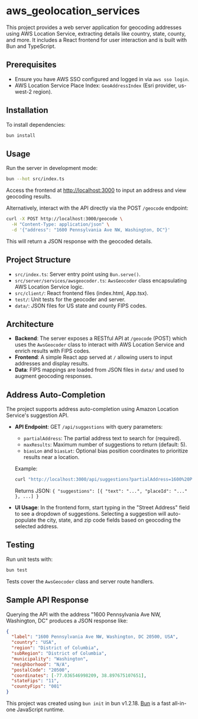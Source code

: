 # aws_geolocation_services

This project provides a web server application for geocoding addresses using AWS Location Service, extracting details like country, state, county, and more. It includes a React frontend for user interaction and is built with Bun and TypeScript.

## Prerequisites

- Ensure you have AWS SSO configured and logged in via `aws sso login`.
- AWS Location Service Place Index: `GeoAddressIndex` (Esri provider, us-west-2 region).

## Installation

To install dependencies:

```sh
bun install
```

## Usage

Run the server in development mode:

```sh
bun --hot src/index.ts
```

Access the frontend at [http://localhost:3000](http://localhost:3000) to input an address and view geocoding results.

Alternatively, interact with the API directly via the POST `/geocode` endpoint:

```sh
curl -X POST http://localhost:3000/geocode \
  -H "Content-Type: application/json" \
  -d '{"address": "1600 Pennsylvania Ave NW, Washington, DC"}'
```

This will return a JSON response with the geocoded details.

## Project Structure

- `src/index.ts`: Server entry point using `Bun.serve()`.
- `src/server/services/awsgeocoder.ts`: `AwsGeocoder` class encapsulating AWS Location Service logic.
- `src/client/`: React frontend files (index.html, App.tsx).
- `test/`: Unit tests for the geocoder and server.
- `data/`: JSON files for US state and county FIPS codes.

## Architecture

- **Backend**: The server exposes a RESTful API at `/geocode` (POST) which uses the `AwsGeocoder` class to interact with AWS Location Service and enrich results with FIPS codes.
- **Frontend**: A simple React app served at `/` allowing users to input addresses and display results.
- **Data**: FIPS mappings are loaded from JSON files in `data/` and used to augment geocoding responses.

## Address Auto-Completion

The project supports address auto-completion using Amazon Location Service's suggestion API.

- **API Endpoint**: GET `/api/suggestions` with query parameters:
  - `partialAddress`: The partial address text to search for (required).
  - `maxResults`: Maximum number of suggestions to return (default: 5).
  - `biasLon` and `biasLat`: Optional bias position coordinates to prioritize results near a location.

  Example:
  ```sh
  curl "http://localhost:3000/api/suggestions?partialAddress=1600%20Penn"
  ```

  Returns JSON: `{ "suggestions": [{ "text": "...", "placeId": "..." }, ...] }`

- **UI Usage**: In the frontend form, start typing in the "Street Address" field to see a dropdown of suggestions. Selecting a suggestion will auto-populate the city, state, and zip code fields based on geocoding the selected address.

## Testing

Run unit tests with:

```sh
bun test
```

Tests cover the `AwsGeocoder` class and server route handlers.

## Sample API Response

Querying the API with the address "1600 Pennsylvania Ave NW, Washington, DC" produces a JSON response like:

```json
{
  "label": "1600 Pennsylvania Ave NW, Washington, DC 20500, USA",
  "country": "USA",
  "region": "District of Columbia",
  "subRegion": "District of Columbia",
  "municipality": "Washington",
  "neighborhood": "N/A",
  "postalCode": "20500",
  "coordinates": [-77.036546998209, 38.897675107651],
  "stateFips": "11",
  "countyFips": "001"
}
```

This project was created using `bun init` in bun v1.2.18. [Bun](https://bun.sh) is a fast all-in-one JavaScript runtime.
